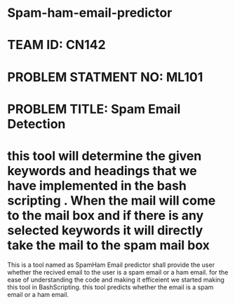# Spam-ham-email-predictor
# TEAM ID: CN142
# PROBLEM STATMENT NO: ML101
# PROBLEM TITLE: Spam Email Detection

# this tool will determine the given keywords and headings that we have implemented in the bash scripting . When the mail will come to the mail box and if there is any selected keywords it will directly take the mail to the spam mail box

This is a tool named as SpamHam Email predictor shall provide the user whether the recived email to the user is a spam email or a ham email.
for the ease of understanding the code and making it efficeient we started making this tool in BashScripting.
this tool predicts whether the email is a spam email or a ham email.


